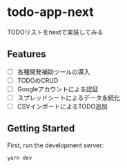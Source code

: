 # todo-app-next

TODOリストをnextで実装してみる

## Features

- [ ] 各種開発補助ツールの導入
- [ ] TODOのCRUD
- [ ] Googleアカウントによる認証
- [ ] スプレッドシートによるデータ永続化
- [ ] CSVインポートによるTODO追加

## Getting Started

First, run the development server:

```bash
yarn dev
```
